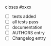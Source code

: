 closes #xxxx

- [ ] tests added
- [ ] all tests pass
- [ ] documentation
- [ ] AUTHORS entry
- [ ] Changelog entry
